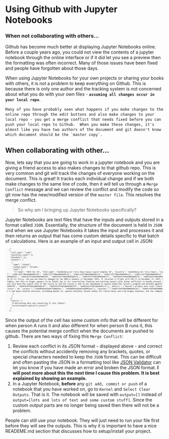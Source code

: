 # Using Github with Jupyter Notebooks  

### When not collaborating with others...
Github has become much better at displaying Jupyter Notebooks online.  Before a couple years ago, you could not view the contents of a jupyter notebook through the online interface or if it did let you see a preview then the formatting was often incorrect.  Many of those issues have been fixed and people have forgotten about those days.  

When using Jupyter Notebooks for your own projects or sharing your books with others, it is not a problem to keep everything on Github.  This is because there is only one author and the tracking system is not concerned about what you do with your own files - **`assuming all changes occur in your local repo`**.  

    Many of you have probably seen what happens if you make changes to the online repo through the edit buttons and also make changes to your local repo - you get a merge conflict that needs fixed before you can push your local repo to Github.  When you make these changes, it's almost like you have two authors of the document and git doesn't know which document should be the `master copy`.  

## When collaborating with other...  

Now, lets say that you are going to work in a jupyter notebook and you are giving a friend access to also makes changes to that github repo.  This is very common and git will track the changes of everyone working on the document.  This is great!  It tracks each individual change and if we both make changes to the same line of code, then it will tell us through a `Merge Conflict` message and we can review the conflict and modify the code so git now has the new/modified version of the `master file`.  This resolves the merge conflict.  

>So why am I bringing up Jupyter Notebooks specifically?  

Jupyter Notebooks are text files that have the inputs and outputs stored in a format called `JSON`.  Essentially, the structure of the document is held in `JSON` and when we use Jupyter Notebooks it takes the input and processes it and then returns an output that has come custom details specific to that batch of calculations.  Here is an example of an input and output cell in JSON: 

![Jupyter Notebook JSON](./images/git-images/jupyter_output.jpg)  

Since the output of the cell has some custom info that will be different for when person A runs it and also different for when person B runs it, this causes the potential merge conflict when the documents are pushed to github.  There are two ways of fixing this `Merge Conflict`:  
1.  Review each conflict in its JSON format - displayed above - and correct the conflicts without accidently removing any brackets, quotes, or special characters needed to keep the `JSON` format.  This can be difficult and often pasting the JSON in a formatting tool like [JSON Validator](https://jsonformatter.curiousconcept.com/#) can let you know if you have made an error and broken the JSON format.  **I will post more about this the next time I cause this problem.  It is best explained by showing an example.**  
2.  In a Jupyter Notebook, **before** any `git add, commit or push` of a notebook that you have worked on, go to `Kernel` and `Select Clear Outputs`.  That is it.  The notebook will be saved with `output=[]` instead of `output=[lots and lots of text and some custom stuff]`.  Since the custom output parts are no longer being saved then there will not be a problem.  

People can still use your notebook.  They will just need to run your file first before they will see the outputs.  This is why it is important to have a nice READEME.md section that discusses how to setup/install your project.  